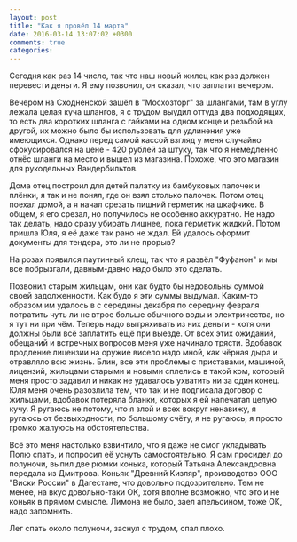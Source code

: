 ```yaml
---
layout: post
title: "Как я провёл 14 марта"
date: 2016-03-14 13:07:02 +0300
comments: true
categories: 
---
```

Сегодня как раз 14 число, так что наш новый жилец как раз должен перевести деньги. Я ему позвонил, он сказал, что заплатит вечером.

Вечером на Сходненской зашёл в "Мосхозторг" за шлангами, там в углу лежала целая куча шлангов, я с трудом выудил оттуда два подходящих, то есть два коротких шланга с гайками на одном конце и резьбой на другой, их можно было бы использовать для удлинения уже имеющихся. Однако перед самой кассой взгляд у меня случайно сфокусировался на цене - 420 рублей за штуку, так что я немедленно отнёс шланги на место и вышел из магазина. Похоже, что это магазин для рукодельных Вандербильтов.

Дома отец построил для детей палатку из бамбуковых палочек и плёнки, я так и не понял, где он взял столько палочек. Потом отец поехал домой, а я начал срезать лишний герметик на шкафчике. В общем, я его срезал, но получилось не особенно аккуратно. Не надо так делать, надо сразу убирать лишнее, пока герметик жидкий. Потом пришла Юля, я её даже так рано не ждал. Ей удалось оформит документы для тендера, это ли не прорыв?

На розах появился паутинный клещ, так что я развёл "Фуфанон" и мы все побрызгали, давным-давно надо было это сделать.

Позвонил старым жильцам, они как будто бы недовольны суммой своей задолженности. Как будо я эти суммы выдумал. Каким-то образом им удалось в с середины декабря по середину февраля потратить чуть ли не втрое больше обычного воды и электричества, но я тут ни при чём. Теперь надо вытряхивать из них деньги - хотя они должны были всё заплатить ещё при выезде. От всех этих ожиданий, обещаний и встречных вопросов меня уже начинало трясти. Вдобавок продление лицензии на оружие висело надо мной, как чёрная дыра и отравляло всю жизнь. Блин, все эти проблемы с приставами, машиной, лицензий, жильцами старыми и новыми сплелись в такой ком, который меня просто задавил и никак не удавалось ухватить ни за один конец. Юля меня очень разозлила тем, что так и не подписала договор с жильцами, вдобавок потеряла бланки, которых я ей напечатал целую кучу. Я ругаюсь не потому, что я злой и всех вокруг ненавижу, я ругаюсь от безвыходности, по большому счёту, я не ругаюсь, я просто громко жалуюсь на обстоятельства. 

Всё это меня настолько взвинтило, что я даже не смог укладывать Полю спать, и попросил её уснуть самостоятельно. Я сам просидел до полуночи, выпил две рюмки конька, который Татьяна Александровна передала из Дмитрова. Коньяк "Древний Кизляр", производство ООО "Виски России" в Дагестане, что довольно подозрительно. Тем не менее, на вкус довольно-таки ОК, хотя вполне возможно, что это и не коньяк в прямом смысле. Лимона не было, заел апельсином, тоже ОК, надо запомнить.

Лег спать около полуночи, заснул с трудом, спал плохо.